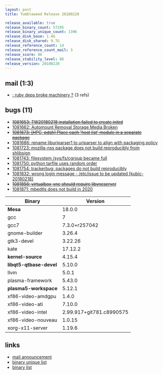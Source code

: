 ```yaml
---
layout: post
title: Tumbleweed Release 20180220

release_available: true
release_binary_count: 57295
release_binary_unique_count: 1396
release_disk_base: 1.4G
release_disk_shared: 9.7G
release_reference_count: 14
release_reference_count_mail: 3
release_score: 86
release_stability_level: 86
release_version: 20180220
---
```


## mail (1:3)

- [: ruby deps broke machinery ?](https://lists.opensuse.org/opensuse-factory/2018-02/msg00926.html) (3 refs)

## bugs (11)

<!--more-->

- ~~[1081653: TW20180218 installation failed to create initrd](https://bugzilla.opensuse.org/show_bug.cgi?id=1081653)~~
- [1081662: Automount Removal Storage Media Broken](https://bugzilla.opensuse.org/show_bug.cgi?id=1081662)
- ~~[1081673: [HPC, pdsh]  Place each 'host list' module in a separate package](https://bugzilla.opensuse.org/show_bug.cgi?id=1081673)~~
- [1081686: rename liburiparser1 to uriparser to align with packaging policy](https://bugzilla.opensuse.org/show_bug.cgi?id=1081686)
- [1081723: mozilla-nss package does not build reproducibly from shlibsign](https://bugzilla.opensuse.org/show_bug.cgi?id=1081723)
- [1081743: filesystem /sys/fs/cgroup became full](https://bugzilla.opensuse.org/show_bug.cgi?id=1081743)
- [1081750: python tarfile uses random order](https://bugzilla.opensuse.org/show_bug.cgi?id=1081750)
- [1081754: trackerbug: packages do not build reproducibly](https://bugzilla.opensuse.org/show_bug.cgi?id=1081754)
- [1081832: wrong login message - /etc/issue to be updated [kubic-20180218]](https://bugzilla.opensuse.org/show_bug.cgi?id=1081832)
- ~~[1081856: virtualbox-vnc should require libvncserver](https://bugzilla.opensuse.org/show_bug.cgi?id=1081856)~~
- [1081871: mbedtls does not build in 2020](https://bugzilla.opensuse.org/show_bug.cgi?id=1081871)

Binary | Version
--- | ---
**Mesa** | 18.0.0
gcc | 7
gcc7 | 7.3.0+r257042
gnome-builder | 3.26.4
gtk3-devel | 3.22.26
kate | 17.12.2
**kernel-source** | 4.15.4
**libqt5-qtbase-devel** | 5.10.0
llvm | 5.0.1
plasma-framework | 5.43.0
**plasma5-workspace** | 5.12.1
xf86-video-amdgpu | 1.4.0
xf86-video-ati | 7.10.0
xf86-video-intel | 2.99.917+git781.c8990575
xf86-video-nouveau | 1.0.15
xorg-x11-server | 1.19.6

## links

- [mail announcement](https://lists.opensuse.org/opensuse-factory/2018-02/msg00917.html)
- [binary unique list](http://download.tumbleweed.boombatower.com/20180220/rpm.unique.list)
- [binary list](http://download.tumbleweed.boombatower.com/20180220/rpm.list)
